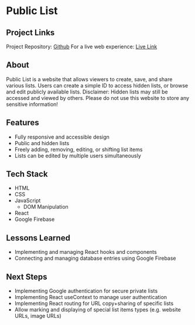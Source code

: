 # Public List
## Project Links
Project Repository: [Github](https://github.com/maxtclaw/public-list)
For a live web experience: [Live Link](https://public-list-production.netlify.app/)

## About
Public List is a website that allows viewers to create, save, and share various lists. Users can create a simple ID to access hidden lists, or browse and edit publicly available lists. 
Disclaimer: Hidden lists may still be accessed and viewed by others. Please do not use this website to store any sensitive information!

## Features
* Fully responsive and accessible design
* Public and hidden lists
* Freely adding, removing, editing, or shifting list items
* Lists can be edited by multiple users simultaneously

## Tech Stack
* HTML
* CSS
* JavaScript
  * DOM Manipulation
* React
* Google Firebase

## Lessons Learned
* Implementing and managing React hooks and components
* Connecting and managing database entries using Google Firebase 

## Next Steps
* Implementing Google authentication for secure private lists
* Implementing React useContext to manage user authentication
* Implementing React routing for URL copy+sharing of specific lists
* Allow marking and displaying of special list items types (e.g. website URLs, image URLs)
